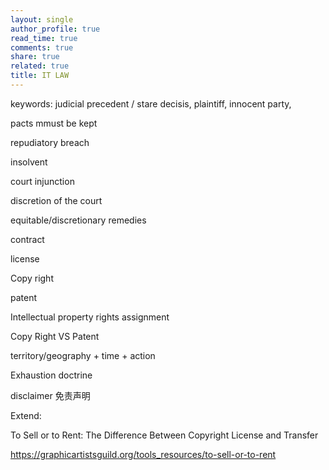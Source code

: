 ```yaml
---
layout: single
author_profile: true
read_time: true
comments: true
share: true
related: true
title: IT LAW
---
```


keywords: judicial precedent / stare decisis, plaintiff, innocent party,

pacts mmust be kept

repudiatory breach

insolvent

court injunction

discretion of the court

equitable/discretionary remedies

contract

license

Copy right

patent

Intellectual property rights assignment

Copy Right VS Patent

territory/geography + time + action



Exhaustion doctrine

disclaimer 免责声明



Extend:

To Sell or to Rent: The Difference Between Copyright License and Transfer

https://graphicartistsguild.org/tools_resources/to-sell-or-to-rent